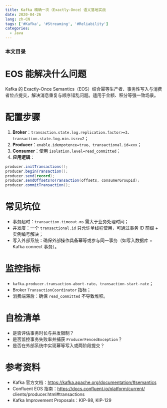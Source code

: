 ```yaml
---
title: Kafka 精确一次（Exactly-Once）语义落地实战
date: 2020-04-26
lang: zh-CN
tags: ['#Kafka', '#Streaming', '#Reliability']
categories:
  - Java
---
```


### 本文目录
<!-- toc -->

# EOS 能解决什么问题
Kafka 的 Exactly-Once Semantics（EOS）结合幂等生产者、事务性写入与消费者位点提交，解决消息重复与顺序错乱问题。适用于金额、积分等强一致场景。

# 配置步骤
1. **Broker**：`transaction.state.log.replication.factor>=3`、`transaction.state.log.min.isr>=2`；
2. **Producer**：`enable.idempotence=true`、`transactional.id=xxx`；
3. **Consumer**：使用 `isolation.level=read_committed`；
4. **应用逻辑**：
```java
producer.initTransactions();
producer.beginTransaction();
producer.send(record);
producer.sendOffsetsToTransaction(offsets, consumerGroupId);
producer.commitTransaction();
```

# 常见坑位
- 事务超时：`transaction.timeout.ms` 需大于业务处理时间；
- 并发度：一个 `transactional.id` 只允许单线程使用，可通过事务 ID 前缀 + 实例编号解决；
- 写入外部系统：确保外部操作具备幂等或参与同一事务（如写入数据库 + Kafka connect 事务）。

# 监控指标
- `kafka.producer.transaction-abort-rate`、`transaction-start-rate`；
- Broker `TransactionCoordinator` 指标；
- 消费端滞后：确保 `read_committed` 不导致堆积。

# 自检清单
- 是否评估事务时长与并发限制？
- 是否监控事务失败率并捕获 `ProducerFencedException`？
- 是否在外部系统中实现幂等写入或两阶段提交？

# 参考资料
- Kafka 官方文档：https://kafka.apache.org/documentation/#semantics
- Confluent EOS 指南：https://docs.confluent.io/platform/current/ clients/producer.html#transactions
- Kafka Improvement Proposals：KIP-98, KIP-129
